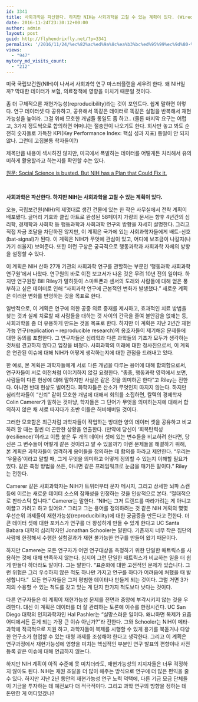 ```yaml
---
id: 3341
title: 사회과학은 파산한다. 하지만 NIH는 사회과학을 고칠 수 있는 계획이 있다. (Wired Nov 23, 2016 번역)
date: 2016-11-24T23:30:12+00:00
author: admin
layout: post
guid: http://flyhendrixfly.net/?p=3341
permalink: '/2016/11/24/%ec%82%ac%ed%9a%8c%ea%b3%bc%ed%95%99%ec%9d%80-%ed%8c%8c%ec%82%b0%ed%95%9c%eb%8b%a4-%ed%95%98%ec%a7%80%eb%a7%8c-nih%eb%8a%94-%ec%82%ac%ed%9a%8c%ea%b3%bc%ed%95%99%ec%9d%84-%ea%b3%a0%ec%b9%a0-%ec%88%98/'
views:
  - "947"
mytory_md_visits_count:
  - "212"
---
```

미국 국립보건원(NIH)이 나서서 사회과학 연구 마스터플랜을 세우려 한다. 왜 NIH일까? 막대한 데이터가 보험, 의료정책에 영향을 미치기 때문일 것이다.&nbsp;

좀 더 구체적으론 재현가능성(reproducibility)라는 것이 포인트다. 쉽게 말하면 이렇다. 연구 데이터셋 다 공유하고, 공유해서 똑같은 데이터로 똑같은 실험을 반복해서 재현가능성을 높여라. 그걸 위해 모호한 개념들 통일도 좀 하고.. (물론 마지막 요구는 어렵고, 3가지 정도씩으로 합의하면 어떠냐는 절충안이 나오기도 한다. 회사만 놓고 봐도 순전히 숫자들로 가득찬 KPI(Key Performance Index: 핵심 성과 지표) 통일이 안 되지 않나. 그런데 고집불통 학자들이?)

제목만큼 내용이 섹시하진 않지만, 미국에서 폭발하는 데이터를 어떻게든 처리해서 유의미하게 활용할라고 하는지를 확인할 수는 있다.&nbsp;

[원문: Social Science is busted. But NIH has a Plan that Could Fix it.](https://www.wired.com/2016/11/social-science-busted-nih-plan-fix/)

&nbsp;

**사회과학은 파산한다. 하지만 NIH는 사회과학을 고칠 수 있는 계획이 있다.**

<span style="font-weight: 400;">오늘, 국립보건원(NIH)의 제멋대로 생긴 건물에 있는 한 작은 사무실에서 전략 계획이 배포됐다. 글머리 기호와 클립 아트로 완성된 58페이지 가량의 문서는 향후 4년간의 심리학, 경제학과 사회학 등 행동과학과 사회과학 연구의 방향을 자세히 설명한다. 그리고 직접 자금 조달을 차단하진 않지만, 이 계획은 국가에 있는 사회과학자들에게 배트-신호(bat-signal)가 된다. 이 계획은 NIH가 무엇에 관심이 있고, 어디에 보조금이 나갈지(나가기 쉬울지) 보여준다. 또한 이런 구상은 궁극적으로 행동과학과 사회과학 자체의 방향을 설정할 수 있다.</span>

<span style="font-weight: 400;">이 계획은 NIH 산하 27개 기관의 사회과학 연구를 관할하는 부문인 ‘행동과학 사회과학 연구원’에서 나왔다. 연구원의 바로 이전 보고서가 나온 것은 무려 10년 전의 일이다. 하지만 연구원장 Bill Riley가 말하듯이 스마트폰과 센서의 도래와 사람들에 대해 얻은 풍부하고 싶은 데이터로 인해 “사회과학 연구에 근본적인 변화가 발생했다.” 새로운 계획은 이러한 변화를 반영하는 것을 목표로 한다. </span>

<span style="font-weight: 400;">일반적으로, 이 계획은 연구에 의한 공중 의료 중재를 제시하고, 효과적인 치료 방법을 찾는 것과 실제 치료할 때 사람들을 대하는 것 사이의 간극을 줄여 불안감을 없애는 등, 사회과학을 좀 더 유용하게 만드는 것을 목표로 한다. 하지만 이 계획은 지난 2년간 재현가능 연구(replication &#8211; reproducible research)의 옹호자들이 제기해온 문제들에 대한 동의를 포함한다. 그 연구자들은 심리학과 다른 과학들의 기초가 모두가 생각하는 것처럼 견고하지 않다고 입장을 비쳤다. 사회과학의 미래에 대한 청사진으로서, 이 계획은 연관된 이슈에 대해 NIH가 어떻게 생각하는지에 대한 관점을 드러내고 있다.</span>

<span style="font-weight: 400;">한 예로, 본 계획은 과학자들에게 서로 다른 개념을 다루는 용어에 대해 합의함으로써, 연구자들이 서로 이전처럼 이야기하지 않길 요청한다. “종종, 행동과학 영역에서 보면, 사람들이 다른 현상에 대해 말하지만 사실은 같은 것을 의미하곤 한다”고 Riley는 전한다. 아니면 반대 현상도 벌어진다. 화학자들은 산소가 무엇인지 따지지 않는다. 하지만 심리학자들이 “신뢰” 같이 모호한 개념에 대해서 회의를 소집하면, 칼텍의 경제학자 Colin Camerer가 말하는 것마냥, 학자들은 그 단어가 무엇을 의미하는지에 대해서 합의하지 않은 채 서로 따지다가 초반 이틀은 허비해버릴 것이다. </span>

<span style="font-weight: 400;">그러한 모호함은 최근처럼 과학자들이 작업하는 방대한 양의 데이터 셋을 공유하고 비교하려 할 때는 훨씬 더 곤란한 상황을 연출한다. (만약에 당신이 ‘회복탄력성(resilience)’이라고 이름 붙은 두 개의 데이터 셋에 있는 변수들을 비교하려 한다면, 당신은 그 변수들이 어떻게 같은 것이라고 알 수 있을까?) 이런 문제들을 해결하기 위해, 본 계획은 과학자들이 엄격하게 용어들을 정의하는 데 합의를 하라고 제안한다. “우리는 ‘우울증’이라고 말할 때, 그게 무엇을 의미하고 어떻게 정의할 수 있는지 이해할 필요가 있다. 같은 측정 방법을 쓰든, 아니면 같은 프레임워크로 눈금을 매기든 말이다.” Riley는 전한다.</span>

<span style="font-weight: 400;">Camerer 같은 사회과학자는 NIH가 트위터부터 문자 메시지, 그리고 상세한 뇌파 스캔 등에 이르는 새로운 데이터 소스의 잠재성을 인정하는 것을 인상적으로 본다. “절대적으로 판타스틱 합니다.” Camerer는 말한다. “NIH는 그저 트렌드를 따라가려는 게 아니고 이끌고 가려고 하고 있어요.” 그리고 그는 용어를 정의하려는 것 같은 NIH 계획의 몇몇 우선순위 과제들이 재현가능성(reproducibility)에 대한 궁금증을 만든다고 전한다. 더 큰 데이터 셋에 대한 포커스가 연구를 더 왕성하게 만들 수 있게 한다고 UC Santa Babara 대학의 심리학자인 Jonathan Schooler는 말한다. 기존까지 너무 작은 집단의 사람에 한정해서 수행한 실험결과가 재현 불가능한 연구를 만들어 왔기 때문이다.</span>

<span style="font-weight: 400;">하지만 Camere는 모든 연구자가 어떤 연구대상을 측정하기 위한 단일한 매트릭스를 사용하는 것에 대해 만족하지 않는다. 심지어 그런 단일한 매트릭스가 비교하는 일을 더 쉽게 만들다 하더라도 말이다. 그는 말한다. “표준화에 대한 고전적인 문제가 있습니다. 그런 위험은 그리 우수하지 않은 척도 하나만 가지고 연구를 하다가 어려움에 처했을 때 발생합니다.” &nbsp;모든 연구자들은 그저 평범한 데이터나 만들게 되는 것이다. 그럴 거면 3가지의 수용할 수 있는 척도를 갖고 있는 게 단지 한가지 척도보다 낫다는 것이다.</span>

<span style="font-weight: 400;">다른 연구자들은 이 계획이 재현가능성 문제를 전면과 중앙에 부각시키지 않는 것을 우려한다. 대신 이 계획은 데이터를 더 잘 관리하는 토론에 이슈를 한정시킨다. UC San Diego 대학의 인지과학자인 Hal Pashler는 “실망스러운 일이다. 왜냐하면 복제가 요즘 어디에서든 듣게 되는 가장 큰 이슈 아닌가?”라 전한다. 그와 Schooler는 NIH이 메타-과학에 적극적으로 지원 하고, 과학자들이 복제를 시행할 수 있게 용기를 북돋거나 다양한 연구소가 협업할 수 있는 대형 과제를 조성해야 한다고 생각한다. 그리고 이 계획은 연구과정에서 재현가능성에 영향을 미치는 핵심적인 부분인 연구 발표의 편향이나 사전 등록 같은 이슈에 대해 언급하지 않는다. </span>

<span style="font-weight: 400;">하지만 NIH 계획이 아직 수준에 못 미치더라도, 재현가능성의 지지자들은 너무 걱정하지 않아도 된다. NIH는 재원 조달을 더 많이 해주는 방식으로 연구에 더 많은 편익을 줄 수 있다. 하지만 지난 2년 동안의 재현가능성 연구 노력 덕택에, 다른 기금 모금 단체들이 기금을 투자하는 데 예전보다 더 적극적이다. 그리고 과학 연구의 방향을 정하는 데 돈만한 게 어디있겠나?</span>
